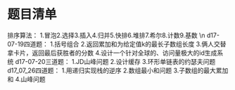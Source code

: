 # 题目清单
排序算法：
1.冒泡2.选择3.插入4.归并5.快排6.堆排7.希尔8.计数9.基数 \n
d17-07-19四道题：
1.括号组合
2.返回累加和为给定值k的最长子数组长度
3.俩人交替拿卡片，返回最后获胜者的分数
4.设计一个针对全球的、访问量极大的id生成系统
d17-07-20三道题：
1.JD山峰问题
2.设计缓存
3.环形单链表的约瑟夫问题
d17_07_26四道题：
1.用递归实现栈的逆序
2.数组最小和问题
3.子数组的最大累加和
4.山峰问题
